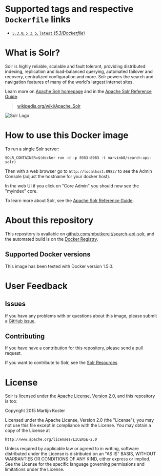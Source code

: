 # Supported tags and respective `Dockerfile` links

-	[`5.3.0`, `5.3`, `5`, `latest` (*5.3/Dockerfile*)](https://github.com/mbutkereit/docker-solr/blob/master/5.x/Dockerfile)

# What is Solr?
Solr is highly reliable, scalable and fault tolerant, providing distributed indexing, replication and load-balanced querying, automated failover and recovery, centralized configuration and more. Solr powers the search and navigation features of many of the world's largest internet sites.

Learn more on [Apache Solr homepage](http://lucene.apache.org/solr/) and in the [Apache Solr Reference Guide](https://www.apache.org/dyn/closer.cgi/lucene/solr/ref-guide/).

> [wikipedia.org/wiki/Apache_Solr](https://en.wikipedia.org/wiki/Apache_Solr)

![Solr Logo](https://raw.githubusercontent.com/makuk66/docker-solr/master/logo.png)

# How to use this Docker image

To run a single Solr server:

    SOLR_CONTAINER=$(docker run -d -p 8983:8983 -t marvinb8/search-api-solr)

Then with a web browser go to `http://localhost:8983/` to see the Admin Console (adjust the hostname for your docker host).

In the web UI if you click on "Core Admin" you should now see the "myindex" core.

To learn more about Solr, see the [Apache Solr Reference Guide](https://cwiki.apache.org/confluence/display/solr/Apache+Solr+Reference+Guide).

# About this repository

This repository is available on [github.com/mbutkereit/search-api-solr](https://github.com/mbutkereit/search-api-solr), and the automated build is on the [Docker Registry](https://registry.hub.docker.com/u/makuk66/docker-solr/).

## Supported Docker versions

This image has been tested with Docker version 1.5.0.

# User Feedback

## Issues

If you have any problems with or questions about this image, please submit a [GitHub issue](https://github.com/mbutkereit/search-api-solr/issues).

## Contributing

If you have have a contribution for this repository, please send a pull request.

If you want to contribute to Solr, see the [Solr Resources](http://lucene.apache.org/solr/resources.html).

# License

Solr is licensed under the [Apache License, Version 2.0](https://www.apache.org/licenses/LICENSE-2.0), and this repository is too:

Copyright 2015 Martijn Koster

Licensed under the Apache License, Version 2.0 (the "License");
you may not use this file except in compliance with the License.
You may obtain a copy of the License at

    http://www.apache.org/licenses/LICENSE-2.0

Unless required by applicable law or agreed to in writing, software
distributed under the License is distributed on an "AS IS" BASIS,
WITHOUT WARRANTIES OR CONDITIONS OF ANY KIND, either express or implied.
See the License for the specific language governing permissions and
limitations under the License.
